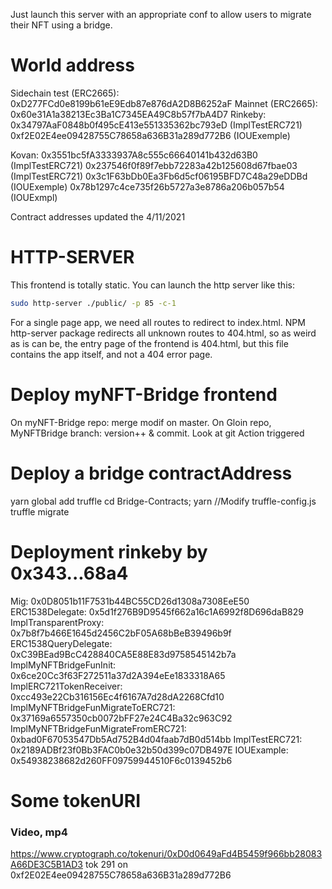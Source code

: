 Just launch this server with an appropriate conf to allow users to migrate their NFT using a bridge.

# World address
Sidechain test (ERC2665): 0xD277FCd0e8199b61eE9Edb87e876dA2D8B6252aF
Mainnet (ERC2665): 0x60e31A1a38213Ec3Ba1C7345EA49C8b57f7bA4D7
Rinkeby: 0x34797AaF0848b0f495cE413e551335362bc793eD (ImplTestERC721)
  0xf2E02E4ee09428755C78658a636B31a289d772B6 (IOUExemple)


Kovan: 0x3551bc5fA3333937A8c555c66640141b432d63B0 (ImplTestERC721)
      0x237546f0f89f7ebb72283a42b125608d67fbae03 (ImplTestERC721)
  0x3c1F63bDb0Ea3Fb6d5cf06195BFD7C48a29eDDBd (IOUExemple)
  0x78b1297c4ce735f26b5727a3e8786a206b057b54 (IOUExmpl)

Contract addresses updated the 4/11/2021

# HTTP-SERVER
This frontend is totally static. You can launch the http server like this:
``` bash
sudo http-server ./public/ -p 85 -c-1
```
For a single page app, we need all routes to redirect to index.html. NPM http-server package redirects all unknown routes to 404.html, so as weird as is can be, the entry page of the frontend is 404.html, but this file contains the app itself, and not a 404 error page.

# Deploy myNFT-Bridge frontend
On myNFT-Bridge repo: merge modif on master.
On Gloin repo, MyNFTBridge branch: version++ & commit.
  Look at git Action triggered

# Deploy a bridge contractAddress
yarn global add truffle
cd Bridge-Contracts; yarn
//Modify truffle-config.js
truffle migrate

# Deployment rinkeby by 0x343...68a4
Mig: 0x0D8051b11F7531b44BC55CD26d1308a7308EeE50
ERC1538Delegate: 0x5d1f276B9D9545f662a16c1A6992f8D696daB829
ImplTransparentProxy: 0x7b8f7b466E1645d2456C2bF05A68bBeB39496b9f
ERC1538QueryDelegate: 0xC39BEad9BcC428840CA5E88E83d9758545142b7a
ImplMyNFTBridgeFunInit: 0x6ce20Cc3f63F272511a37d2A394eEe1833318A65
ImplERC721TokenReceiver: 0xcc493e22Cb316156Ec4f6167A7d28dA2268Cfd10
ImplMyNFTBridgeFunMigrateToERC721: 0x37169a6557350cb0072bFF27e24C4Ba32c963C92
ImplMyNFTBridgeFunMigrateFromERC721: 0xbad0F67053547Db5Ad752B4d04faab7dB0d514bb
ImplTestERC721: 0x2189ADBf23f0Bb3FAC0b0e32b50d399c07DB497E
IOUExample: 0x54938238682d260FF09759944510F6c0139452b6

# Some tokenURI
### Video, mp4
https://www.cryptograph.co/tokenuri/0xD0d0649aFd4B5459f966bb28083A66DE3C5B1AD3
  tok 291 on 0xf2E02E4ee09428755C78658a636B31a289d772B6
